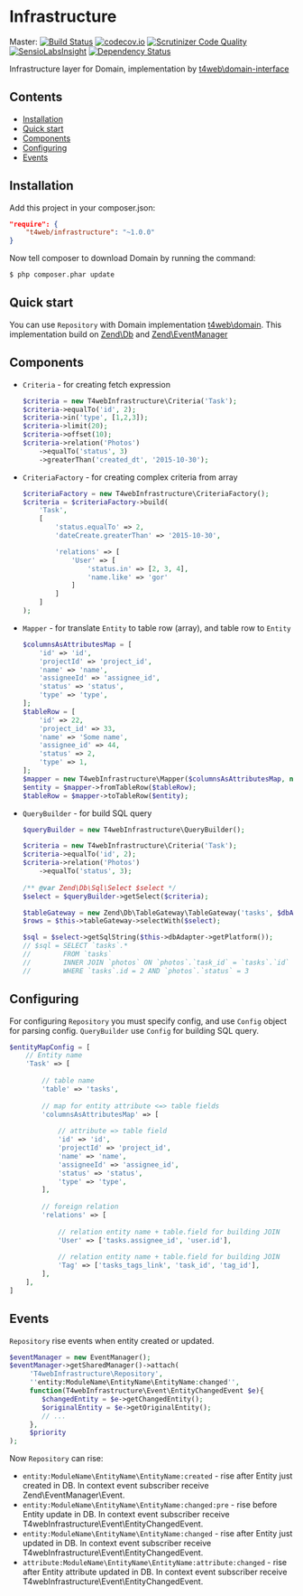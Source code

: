 # Infrastructure

Master:
[![Build Status](https://travis-ci.org/t4web/Infrastructure.svg?branch=master)](https://travis-ci.org/t4web/Infrastructure)
[![codecov.io](http://codecov.io/github/t4web/Infrastructure/coverage.svg?branch=master)](http://codecov.io/github/t4web/Infrastructure?branch=master)
[![Scrutinizer Code Quality](https://scrutinizer-ci.com/g/t4web/Infrastructure/badges/quality-score.png?b=master)](https://scrutinizer-ci.com/g/t4web/Infrastructure/?branch=master)
[![SensioLabsInsight](https://insight.sensiolabs.com/projects/973ae246-c9a7-4a93-b84b-24fbcafd3cda/mini.png)](https://insight.sensiolabs.com/projects/973ae246-c9a7-4a93-b84b-24fbcafd3cda)
[![Dependency Status](https://www.versioneye.com/user/projects/5639f8af1d47d400190001a6/badge.svg?style=flat)](https://www.versioneye.com/user/projects/5639f8af1d47d400190001a6)

Infrastructure layer for Domain, implementation by [t4web\domain-interface](https://github.com/t4web/DomainInterface)

## Contents
- [Installation](#instalation)
- [Quick start](#quick-start)
- [Components](#components)
- [Configuring](#configuring)
- [Events](#events)

## Installation

Add this project in your composer.json:

```json
"require": {
    "t4web/infrastructure": "~1.0.0"
}
```

Now tell composer to download Domain by running the command:

```bash
$ php composer.phar update
```

## Quick start

You can use `Repository` with Domain implementation [t4web\domain](https://github.com/t4web/Domain).
This implementation build on [Zend\Db](https://github.com/zendframework/zend-db) and 
[Zend\EventManager](https://github.com/zendframework/zend-eventmanager)

## Components

- `Criteria` - for creating fetch expression
  ```php
  $criteria = new T4webInfrastructure\Criteria('Task');
  $criteria->equalTo('id', 2);
  $criteria->in('type', [1,2,3]);
  $criteria->limit(20);
  $criteria->offset(10);
  $criteria->relation('Photos')
      ->equalTo('status', 3)
      ->greaterThan('created_dt', '2015-10-30');
  ```

- `CriteriaFactory` - for creating complex criteria from array
  ```php
  $criteriaFactory = new T4webInfrastructure\CriteriaFactory();
  $criteria = $criteriaFactory->build(
      'Task',
      [
          'status.equalTo' => 2,
          'dateCreate.greaterThan' => '2015-10-30',

          'relations' => [
              'User' => [
                  'status.in' => [2, 3, 4],
                  'name.like' => 'gor'
              ]
          ]
      ]
  );
  ```
  
- `Mapper` - for translate `Entity` to table row (array), and table row to `Entity`
  ```php
  $columnsAsAttributesMap = [
      'id' => 'id',
      'projectId' => 'project_id',
      'name' => 'name',
      'assigneeId' => 'assignee_id',
      'status' => 'status',
      'type' => 'type',
  ];
  $tableRow = [
      'id' => 22,
      'project_id' => 33,
      'name' => 'Some name',
      'assignee_id' => 44,
      'status' => 2,
      'type' => 1,
  ];
  $mapper = new T4webInfrastructure\Mapper($columnsAsAttributesMap, new T4webDomainInterface\EntityFactoryInterface());
  $entity = $mapper->fromTableRow($tableRow);
  $tableRow = $mapper->toTableRow($entity);
  ```

- `QueryBuilder` - for build SQL query
  ```php
  $queryBuilder = new T4webInfrastructure\QueryBuilder();
  
  $criteria = new T4webInfrastructure\Criteria('Task');
  $criteria->equalTo('id', 2);
  $criteria->relation('Photos')
      ->equalTo('status', 3);
      
  /** @var Zend\Db\Sql\Select $select */
  $select = $queryBuilder->getSelect($criteria);
  
  $tableGateway = new Zend\Db\TableGateway\TableGateway('tasks', $dbAdapter);
  $rows = $this->tableGateway->selectWith($select);
  
  $sql = $select->getSqlString($this->dbAdapter->getPlatform());
  // $sql = SELECT `tasks`.*
  //        FROM `tasks`
  //        INNER JOIN `photos` ON `photos`.`task_id` = `tasks`.`id`
  //        WHERE `tasks`.id = 2 AND `photos`.`status` = 3
  ```

## Configuring

For configuring `Repository` you must specify config, and use `Config` object for parsing config. `QueryBuilder` 
use `Config` for building SQL query.

```php
$entityMapConfig = [
    // Entity name
    'Task' => [
        
        // table name
        'table' => 'tasks',
        
        // map for entity attribute <=> table fields
        'columnsAsAttributesMap' => [
            
            // attribute => table field
            'id' => 'id',
            'projectId' => 'project_id',
            'name' => 'name',
            'assigneeId' => 'assignee_id',
            'status' => 'status',
            'type' => 'type',
        ],
        
        // foreign relation
        'relations' => [
        
            // relation entity name + table.field for building JOIN
            'User' => ['tasks.assignee_id', 'user.id'],
            
            // relation entity name + table.field for building JOIN
            'Tag' => ['tasks_tags_link', 'task_id', 'tag_id'],
        ],
    ],
]
```

## Events

`Repository` rise events when entity created or updated.
```php
$eventManager = new EventManager();
$eventManager->getSharedManager()->attach(
     'T4webInfrastructure\Repository',
     ''entity:ModuleName\EntityName\EntityName:changed'',
     function(T4webInfrastructure\Event\EntityChangedEvent $e){
        $changedEntity = $e->getChangedEntity();
        $originalEntity = $e->getOriginalEntity();
        // ...
     },
     $priority
);
```
Now `Repository` can rise:
- `entity:ModuleName\EntityName\EntityName:created` - rise after Entity just created in DB.
  In context event subscriber receive Zend\EventManager\Event.
- `entity:ModuleName\EntityName\EntityName:changed:pre` - rise before Entity update in DB.
  In context event subscriber receive T4webInfrastructure\Event\EntityChangedEvent.
- `entity:ModuleName\EntityName\EntityName:changed` - rise after Entity just updated in DB.
  In context event subscriber receive T4webInfrastructure\Event\EntityChangedEvent.
- `attribute:ModuleName\EntityName\EntityName:attribute:changed` - rise after Entity attribute updated in DB.
  In context event subscriber receive T4webInfrastructure\Event\EntityChangedEvent.

